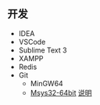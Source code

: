 ## 开发
- IDEA
- VSCode
- Sublime Text 3
- XAMPP
- Redis
- Git
  - MinGW64
  - [Msys32-64bit](https://mirror.tuna.tsinghua.edu.cn/help/msys2/) [说明](https://www.cnblogs.com/juluwangshier/p/12015699.html)
